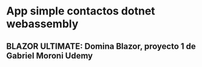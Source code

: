# App simple contactos dotnet webassembly
## BLAZOR ULTIMATE: Domina Blazor, proyecto 1 de Gabriel Moroni Udemy
